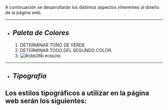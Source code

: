 A continuación se desarrollarán los distintos aspectos inherentes al diseño de la página web.
___

+ ## ___Paleta de Colores___
    1. DETERMINAR TONO DE VERDE.
    2. DETERMINAR TODO DEL SEGUNDO COLOR.
    3. ![#cbb26b](https://via.placeholder.com/15/cbb26b/000000?text=+) `#cbb26b`
___

+ ## ___Tipografía___
Los estilos tipográficos a utilizar en la página web serán los siguientes:
  - 
